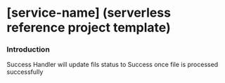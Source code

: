 # [service-name] (serverless reference project template)

### Introduction
Success Handler will update fils status to Success once file is processed successfully